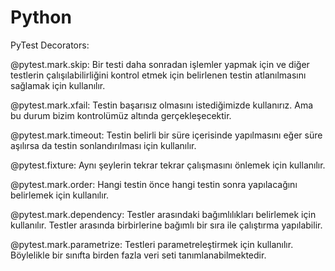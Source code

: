 # Python
PyTest Decorators:

@pytest.mark.skip: Bir testi daha sonradan işlemler yapmak için ve diğer testlerin çalışılabilirliğini kontrol etmek için belirlenen testin atlanılmasını sağlamak için kullanılır.

@pytest.mark.xfail: Testin başarısız olmasını istediğimizde kullanırız. Ama bu durum bizim kontrolümüz altında gerçekleşecektir.

@pytest.mark.timeout: Testin belirli bir süre içerisinde yapılmasını eğer süre aşılırsa da testin sonlandırılması için kullanılır.

@pytest.fixture: Aynı şeylerin tekrar tekrar çalışmasını önlemek için kullanılır.

@pytest.mark.order: Hangi testin önce hangi testin sonra yapılacağını belirlemek için kullanılır.

@pytest.mark.dependency: Testler arasındaki bağımlılıkları belirlemek için kullanılır. Testler arasında birbirlerine bağımlı bir sıra ile çalıştırma yapılabilir.

@pytest.mark.parametrize: Testleri parametreleştirmek için kullanılır. Böylelikle bir sınıfta birden fazla veri seti tanımlanabilmektedir.
